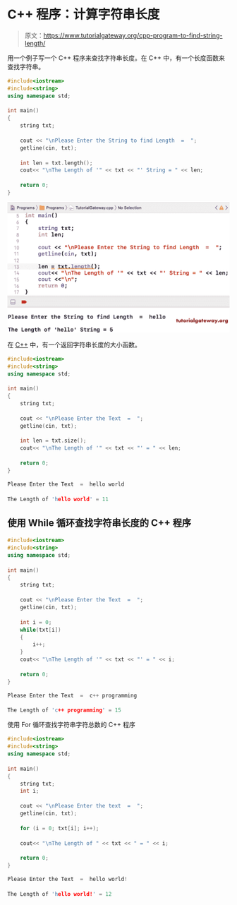# C++ 程序：计算字符串长度

> 原文：<https://www.tutorialgateway.org/cpp-program-to-find-string-length/>

用一个例子写一个 C++ 程序来查找字符串长度。在 C++ 中，有一个长度函数来查找字符串。

```cpp
#include<iostream>
#include<string>
using namespace std;

int main()
{
	string txt;

	cout << "\nPlease Enter the String to find Length  =  ";
	getline(cin, txt);

	int len = txt.length();
	cout<< "\nThe Length of '" << txt << "' String = " << len;

 	return 0;
}
```

![C++ Program to Find String Length 1](img/521f4c1db75e03103bf3a6f39dd35518.png)

在 [C++](https://www.tutorialgateway.org/cpp-programs/) 中，有一个返回字符串长度的大小函数。

```cpp
#include<iostream>
#include<string>
using namespace std;

int main()
{
	string txt;

	cout << "\nPlease Enter the Text  =  ";
	getline(cin, txt);

	int len = txt.size();
	cout<< "\nThe Length of '" << txt << "' = " << len;

 	return 0;
}
```

```cpp
Please Enter the Text  =  hello world

The Length of 'hello world' = 11
```

## 使用 While 循环查找字符串长度的 C++ 程序

```cpp
#include<iostream>
#include<string>
using namespace std;

int main()
{
	string txt;

	cout << "\nPlease Enter the Text  =  ";
	getline(cin, txt);

	int i = 0;
	while(txt[i])
	{
		i++;
	}
	cout<< "\nThe Length of '" << txt << "' = " << i;

 	return 0;
}
```

```cpp
Please Enter the Text  =  c++ programming

The Length of 'c++ programming' = 15
```

使用 For 循环查找字符串字符总数的 C++ 程序

```cpp
#include<iostream>
#include<string>
using namespace std;

int main()
{
	string txt;
	int i;

	cout << "\nPlease Enter the text  =  ";
	getline(cin, txt);

	for (i = 0; txt[i]; i++);

	cout<< "\nThe Length of " << txt << " = " << i;

 	return 0;
}
```

```cpp
Please Enter the Text  =  hello world!

The Length of 'hello world!' = 12
```